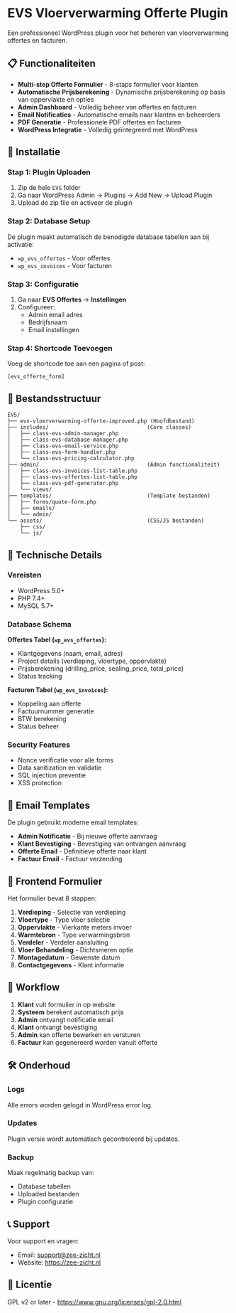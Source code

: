 # EVS Vloerverwarming Offerte Plugin

Een professioneel WordPress plugin voor het beheren van vloerverwarming offertes en facturen.

## 📋 Functionaliteiten

- **Multi-step Offerte Formulier** - 8-staps formulier voor klanten
- **Automatische Prijsberekening** - Dynamische prijsberekening op basis van oppervlakte en opties
- **Admin Dashboard** - Volledig beheer van offertes en facturen
- **Email Notificaties** - Automatische emails naar klanten en beheerders
- **PDF Generatie** - Professionele PDF offertes en facturen
- **WordPress Integratie** - Volledig geïntegreerd met WordPress

## 🚀 Installatie

### Stap 1: Plugin Uploaden
1. Zip de hele `EVS` folder
2. Ga naar WordPress Admin → Plugins → Add New → Upload Plugin
3. Upload de zip file en activeer de plugin

### Stap 2: Database Setup
De plugin maakt automatisch de benodigde database tabellen aan bij activatie:
- `wp_evs_offertes` - Voor offertes
- `wp_evs_invoices` - Voor facturen

### Stap 3: Configuratie
1. Ga naar **EVS Offertes** → **Instellingen**
2. Configureer:
   - Admin email adres
   - Bedrijfsnaam
   - Email instellingen

### Stap 4: Shortcode Toevoegen
Voeg de shortcode toe aan een pagina of post:
```
[evs_offerte_form]
```

## 📁 Bestandsstructuur

```
EVS/
├── evs-vloerverwarming-offerte-improved.php (Hoofdbestand)
├── includes/                               (Core classes)
│   ├── class-evs-admin-manager.php
│   ├── class-evs-database-manager.php
│   ├── class-evs-email-service.php
│   ├── class-evs-form-handler.php
│   └── class-evs-pricing-calculator.php
├── admin/                                  (Admin functionaliteit)
│   ├── class-evs-invoices-list-table.php
│   ├── class-evs-offertes-list-table.php
│   ├── class-evs-pdf-generator.php
│   └── views/
├── templates/                              (Template bestanden)
│   ├── forms/quote-form.php
│   ├── emails/
│   └── admin/
└── assets/                                 (CSS/JS bestanden)
    ├── css/
    └── js/
```

## 🔧 Technische Details

### Vereisten
- WordPress 5.0+
- PHP 7.4+
- MySQL 5.7+

### Database Schema
**Offertes Tabel (`wp_evs_offertes`):**
- Klantgegevens (naam, email, adres)
- Project details (verdieping, vloertype, oppervlakte)
- Prijsberekening (drilling_price, sealing_price, total_price)
- Status tracking

**Facturen Tabel (`wp_evs_invoices`):**
- Koppeling aan offerte
- Factuurnummer generatie
- BTW berekening
- Status beheer

### Security Features
- Nonce verificatie voor alle forms
- Data sanitization en validatie
- SQL injection preventie
- XSS protection

## 📧 Email Templates

De plugin gebruikt moderne email templates:
- **Admin Notificatie** - Bij nieuwe offerte aanvraag
- **Klant Bevestiging** - Bevestiging van ontvangen aanvraag
- **Offerte Email** - Definitieve offerte naar klant
- **Factuur Email** - Factuur verzending

## 🎨 Frontend Formulier

Het formulier bevat 8 stappen:
1. **Verdieping** - Selectie van verdieping
2. **Vloertype** - Type vloer selectie
3. **Oppervlakte** - Vierkante meters invoer
4. **Warmtebron** - Type verwarmingsbron
5. **Verdeler** - Verdeler aansluiting
6. **Vloer Behandeling** - Dichtsmeren optie
7. **Montagedatum** - Gewenste datum
8. **Contactgegevens** - Klant informatie

## 🔄 Workflow

1. **Klant** vult formulier in op website
2. **Systeem** berekent automatisch prijs
3. **Admin** ontvangt notificatie email
4. **Klant** ontvangt bevestiging
5. **Admin** kan offerte bewerken en versturen
6. **Factuur** kan gegenereerd worden vanuit offerte

## 🛠️ Onderhoud

### Logs
Alle errors worden gelogd in WordPress error log.

### Updates
Plugin versie wordt automatisch gecontroleerd bij updates.

### Backup
Maak regelmatig backup van:
- Database tabellen
- Uploaded bestanden
- Plugin configuratie

## 📞 Support

Voor support en vragen:
- Email: support@zee-zicht.nl
- Website: https://zee-zicht.nl

## 📄 Licentie

GPL v2 or later - https://www.gnu.org/licenses/gpl-2.0.html
